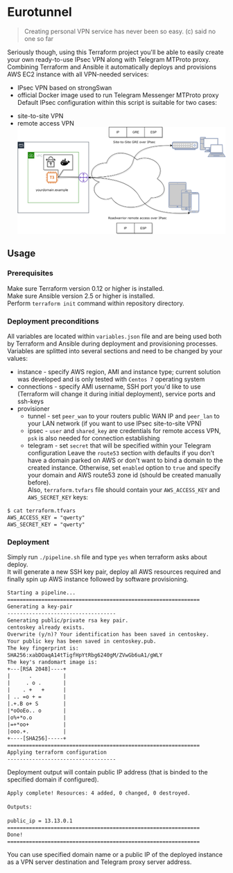 # Eurotunnel
> Creating personal VPN service has never been so easy. (c) said no one so far  

Seriously though, using this Terraform project you'll be able to easily create your own ready-to-use IPsec VPN along with Telegram MTProto proxy.  
Combining Terraform and Ansible it automatically deploys and provisions AWS EC2 instance with all VPN-needed services:
* IPsec VPN based on strongSwan
* official Docker image used to run Telegram Messenger MTProto proxy  
Default IPsec configuration within this script is suitable for two cases:
- site-to-site VPN
- remote access VPN  
![Alt text](./images/scheme.png?raw=true "Deployed scheme")
## Usage
### Prerequisites
Make sure Terraform version 0.12 or higher is installed.  
Make sure Ansible version 2.5 or higher is installed.  
Perform `terraform init` command within repository directory.  
### Deployment preconditions
All variables are located within `variables.json` file and are being used both by Terraform and Ansible during deployment and provisioning processes.  
Variables are splitted into several sections and need to be changed by your values:
* instance - specify AWS region, AMI and instance type; current solution was developed and is only tested with `Centos 7` operating system
* connections - specify AMI username, SSH port you'd like to use (Terraform will change it during initial deployment), service ports and ssh-keys
* provisioner
  - tunnel - set `peer_wan` to your routers public WAN IP and `peer_lan` to your LAN network (if you want to use IPsec site-to-site VPN)
  - ipsec - `user` and `shared_key` are credentials for remote access VPN, `psk` is also needed for connection establishing
  - telegram - set `secret` that will be specified within your Telegram configuration
Leave the `route53` section with defaults if you don't have a domain parked on AWS or don't want to bind a domain to the created instance. Otherwise, set `enabled` option to `true` and specify your domain and AWS route53 zone id (should be created manually before).  
Also, `terraform.tvfars` file should contain your `AWS_ACCESS_KEY` and `AWS_SECRET_KEY` keys:
```
$ cat terraform.tfvars
AWS_ACCESS_KEY = "qwerty"
AWS_SECRET_KEY = "qwerty"
```
### Deployment
Simply run `./pipeline.sh` file and type `yes` when terraform asks about deploy.  
It will generate a new SSH key pair, deploy all AWS resources required and finally spin up AWS instance followed by software provisioning.  
```
Starting a pipeline...
==============================================================
Generating a key-pair
-----------------------------------
Generating public/private rsa key pair.
centoskey already exists.
Overwrite (y/n)? Your identification has been saved in centoskey.
Your public key has been saved in centoskey.pub.
The key fingerprint is:
SHA256:xabDOaqA14tTigfHpYtRbg6240gM/ZVwGb6uA1/gWLY
The key's randomart image is:
+---[RSA 2048]----+
|      .          |
|     . o .       |
|    . +   +      |
| .. =o + =       |
|.+.B o+ S        |
|*oOoEo.. o       |
|o%+*o.o          |
|=+*oo+           |
|ooo.+.           |
+----[SHA256]-----+
==============================================================
Applying terraform configuration
-----------------------------------
```
Deployment output will contain public IP address (that is binded to the specified domain if configured).
```
Apply complete! Resources: 4 added, 0 changed, 0 destroyed.

Outputs:

public_ip = 13.13.0.1
==============================================================
Done!
==============================================================
```
You can use specified domain name or a public IP of the deployed instance as a VPN server destination and Telegram proxy server address.  
